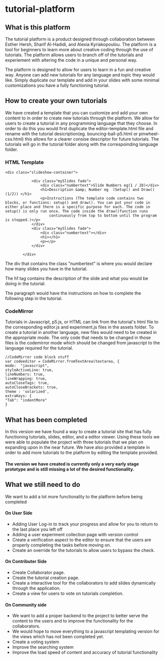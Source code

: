 # tutorial-platform

## What is this platform
The tutorial platform is a product designed through collaboration between Esther Hersh, Sharif Al-Hadidi, and Alexia Kyriakopoulou. The platform is a tool for beginners to learn more about creative coding through the use of tutorials. The platform allows users to branch off of the tutorials and experiement with altering the code in a unique and personal way.

The platform is designed to allow for users to learn in a fun and creative way. Anyone can add new tutorials for any language and topic they would like. Simply duplicate our template and add in your slides with some minimal customizations you have a fully functioning tutorial.



## How to create your own tutorials
We have created a template that you can customize and add your own content to in order to create new tutorials through the platform. We allow for users to create a tutorial in any programming language that they choose. In order to do this you would first duplicate the editor-template.html file and rename with the tutorial desicription(eg. bouncing-ball-p5.html or pinwheel-css.html) this allows for a clearer consise descriptor for future tutorials. The tutorials will go in the tutorial folder along with the correspoinding language folder.

### HTML Template

	<div class="slideshow-container">

                <div class="mySlides fade">
                    <div class="numbertext">Slide Numbers eg(1 / 28)</div>
                    <h1>Description &amp; Number eg  (Setup() and Draw() (1/2)) </h1>
                    <p>Instructions (The template code contains two blocks, or functions: setup() and draw(). You can put your code in either place and there is a specific purpose for each. The code in setup() is only run once. The code inside the draw()function runs
                        continuously from top to bottom until the program is stopped.)</p>
                </div>
                <div class="mySlides fade">
                    <div class="numbertext"></div>
                    <h1></h1>
                    <p></p>
                </div>

            </div>
            
The div that contains the class "numbertext" is where you would declare how many slides you have in the tutorial.

The h1 tag contains the description of the slide and what you would be doing in the tutorial.

The paragraph would have the instructions on how to complete the following step in the tutorial.
            
### CodeMirror
Tutorials in Javascript, p5.js, or HTML can link from the tutorial's html file to the corresponding editor.js and experiment.js files in the assets folder. To create a tutorial in another language, new files would need to be created in the appropriate mode. The only code that needs to be changed in those files is the codemirror mode which should be changed from javascript to the language required for the tutorial. 

    //CodeMirror code block stuff
    var codeeditor = CodeMirror.fromTextArea(textarea, {
    mode:  "javascript",
    styleActiveLine: true,
    lineNumbers: true,
    lineWrapping: true,
    autoCloseTags: true,
    autoCloseBrackets: true,
    theme : 'solarized',
    extraKeys: {
    "Tab": "indentMore"
    }


## What has been completed
In this version we have found a way to create a tutorial site that has fully functioning tutorials, slides, editor, and a editor viewer. Using these tools we were able to populate the project with three tutorials that we plan on expanding upon in the near future. We have also provided a template in order to add more tutorials to the platform by editing the template provided.


#### The version we have created is currently only a very early stage prototype and is still missing a lot of the desired functionality.




            
## What we still need to do

We want to add a lot more functionality to the platform before being completed

#### On User Side
+ Adding User Log-in to track your progress and allow for you to return to the last place you left off
+ Adding a user experiment collection page with version control
+ Create a verification aspect to the editor to ensure that the users are properly completing the tasks before moving on.
+ Create an override for the tutorials to allow users to bypass the check.

#### On Contributer Side
+ Create Collaborator page.
+ Create the tutorial creation page.
+ Create a interactive tool for the collaborators to add slides dynamically through the application.
+ Create a view for users to vote on tutorials completion.

#### On Community side
+ We want to add a proper backend to the project to better serve the content to the users and to improve the functionality for the collaborators.
+ We would hope to move everything to a javascript templating version for the views which has not been completed yet.
+ Create a voting system
+ Improve the searching system
+ Improve the load speed of content and accuracy of tutorial functionality

